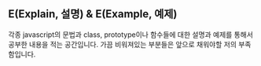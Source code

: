 ## E(Explain, 설명) & E(Example, 예제)
각종 javascript의 문법과 class, prototype이나 함수들에 대한 설명과 예제를 통해서 공부한 내용을 적는 공간입니다.
가끔 비워져있는 부분들은 앞으로 채워야할 저의 부족함입니다.
